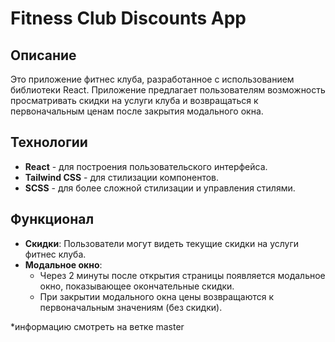 # Fitness Club Discounts App

## Описание
Это приложение фитнес клуба, разработанное с использованием библиотеки React. Приложение предлагает пользователям возможность просматривать скидки на услуги клуба и возвращаться к первоначальным ценам после закрытия модального окна.

## Технологии
- **React** - для построения пользовательского интерфейса.
- **Tailwind CSS** - для стилизации компонентов.
- **SCSS** - для более сложной стилизации и управления стилями.

## Функционал
- **Скидки**: Пользователи могут видеть текущие скидки на услуги фитнес клуба.
- **Модальное окно**: 
  - Через 2 минуты после открытия страницы появляется модальное окно, показывающее окончательные скидки.
  - При закрытии модального окна цены возвращаются к первоначальным значениям (без скидки).


*информацию смотреть на ветке  master
